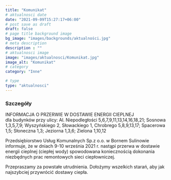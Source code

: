 ```yaml
---
title: "Komunikat"
# aktualnosci date
date: "2021-09-09T15:27:17+06:00"
# post save as draft
draft: false
# page title background image
bg_image: "images/backgrounds/aktualności.jpg"
# meta description
description : ""
# aktualnosci image
image: "images/aktualnosci/Komunikat.jpg"
image_alt: "Komunikat"
# category
category: "Inne"

# type
type: "aktualnosci"
---
```


### Szczegóły

INFORMACJA O  PRZERWIE  W  DOSTAWIE   ENERGII  CIEPLNEJ                      
dla budynków przy ulicy:
Al. Niepodległości 5,6,7,9,11,13,14,16,18,21; Sosnowa 1,3,5,7,9;
Wyszyńskiego 2, Słowackiego 1, Chrobrego 5,8,9,13,17; Spacerowa 1,5; Słoneczna 1,3; Jeziorna 1,3,6; Zielona 1,10,12  

Przedsiębiorstwo Usług Komunalnych Sp.z o.o. w Bornem Sulinowie informuje, że w dniach 9-10 września 2021 r. nastąpi przerwa w dostawie energii cieplnej (ciepłej wody) spowodowana koniecznością  dokonania niezbędnych prac remontowych sieci ciepłowniczej.

Przepraszamy za powstałe utrudnienia. Dołożymy wszelkich starań, aby jak najszybciej przywrócić dostawy ciepła. 

